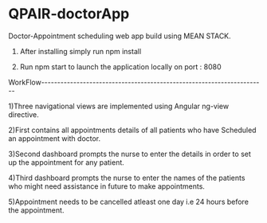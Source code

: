 # QPAIR-doctorApp
Doctor-Appointment scheduling web app build using MEAN STACK.

1) After installing simply run npm install

2) Run npm start to launch the application locally on port : 8080

WorkFlow----------------------------------------------------------------------

1)Three navigational views are implemented using Angular ng-view directive.

2)First contains all appointments details of all patients who have Scheduled an appointment with doctor.

3)Second dashboard prompts the nurse to enter the details in order to set up the appointment for any patient.

4)Third dashboard prompts the nurse to enter the names of the patients who might need assistance in future to make appointments.

5)Appointment needs to be cancelled atleast one day i.e 24 hours before the appointment.

